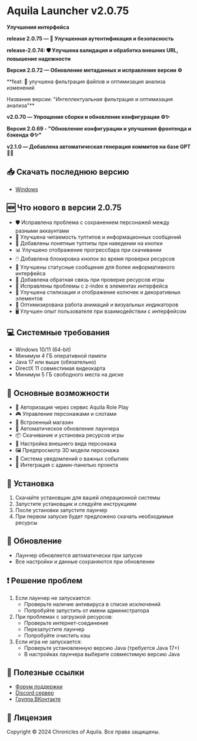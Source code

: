 # Aquila Launcher v2.0.75

**Улучшения интерфейса**

**release 2.0.75 — 🔐 Улучшенная аутентификация и безопасность**

**release-2.0.74: 🛡️ Улучшена валидация и обработка внешних URL, повышение надежности**

**Версия 2.0.72 — Обновление метаданных и исправление версии ⚙️**

**feat: 🧠 улучшена фильтрация файлов и оптимизация анализа изменений

Название версии: "Интеллектуальная фильтрация и оптимизация анализа"**

**v2.0.70 — Упрощение сборки и обновление конфигурации ⚙️✨**

**Версия 2.0.69 - "Обновление конфигурации и улучшения фронтенда и бэкенда ⚙️✨"**

**v2.1.0 — Добавлена автоматическая генерация коммитов на базе GPT 🤖✨**

## 📥 Скачать последнюю версию
- [Windows](https://aquilarp.com/downloads/Aquila-Launcher-Setup-2.0.75.exe)

## 🆕 Что нового в версии 2.0.75
- 🛡️ Исправлена проблема с сохранением персонажей между разными аккаунтами
- 🎨 Улучшена читаемость тултипов и информационных сообщений
- 🔄 Добавлены понятные тултипы при наведении на кнопки
- 📊 Улучшено отображение прогрессбара при скачивании
- 🖱️ Добавлена блокировка кнопок во время проверки ресурсов
- 📝 Улучшены статусные сообщения для более информативного интерфейса
- 🎯 Добавлена обратная связь при проверке ресурсов игры
- 🔄 Исправлены проблемы с z-index в элементах интерфейса
- 🎨 Улучшена стилизация и отображение колючек и декоративных элементов
- 🚀 Оптимизирована работа анимаций и визуальных индикаторов
- 🖥️ Улучшен опыт пользователя при взаимодействии с интерфейсом

## 💻 Системные требования
- Windows 10/11 (64-bit)
- Минимум 4 ГБ оперативной памяти
- Java 17 или выше (обязательно)
- DirectX 11 совместимая видеокарта
- Минимум 5 ГБ свободного места на диске

## 🚀 Основные возможности
- 🔐 Авторизация через сервис Aquila Role Play
- 🎮 Управление персонажами и слотами
- 🛒 Встроенный магазин
- 🔄 Автоматическое обновление лаунчера
- 📦 Скачивание и установка ресурсов игры
- 🎨 Настройка внешнего вида персонажа
- 🖼️ Предпросмотр 3D модели персонажа
- 🔔 Система уведомлений о важных событиях
- 📱 Интеграция с админ-панелью проекта

## 📝 Установка
1. Скачайте установщик для вашей операционной системы
2. Запустите установщик и следуйте инструкциям
3. После установки запустите лаунчер
4. При первом запуске будет предложено скачать необходимые ресурсы

## 🔄 Обновление
- Лаунчер обновляется автоматически при запуске
- Все настройки и данные сохраняются при обновлении

## ❗ Решение проблем
1. Если лаунчер не запускается:
   - Проверьте наличие антивируса в списке исключений
   - Попробуйте запустить от имени администратора
2. При проблемах с загрузкой ресурсов:
   - Проверьте интернет-соединение
   - Перезапустите лаунчер
   - Попробуйте очистить кэш
3. Если игра не запускается:
   - Проверьте установленную версию Java (требуется Java 17+)
   - В настройках лаунчера выберите совместимую версию Java

## 🔗 Полезные ссылки
- [Форум поддержки](https://forum.aquilarp.com/index.php#tehniceskij-razdel.28)
- [Discord сервер](https://discord.gg/fwVcsbB3QS)
- [Группа ВКонтакте](https://vk.com/sooncominng)

## 📜 Лицензия
Copyright © 2024 Chronicles of Aquila. Все права защищены. 